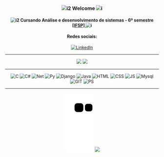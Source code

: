 <div align="center">

### ![i2](https://icongr.am/feather/code.svg?size=18&color=9d4edd) Welcome ![i](https://icongr.am/entypo/code.svg?size=20&color=9d4edd)

#### ![i2](https://icongr.am/feather/code.svg?size=18&color=9d4edd) Cursando Análise e desenvolvimento de sistemas - 6º semestre [[IFSP] ](https://bra.ifsp.edu.br/) ![i](https://icongr.am/entypo/code.svg?size=20&color=9d4edd)

 
#### Redes sociais:
[![LinkedIn](https://icongr.am/devicon/linkedin-plain-wordmark.svg?size=103&color=c77dff)](https://www.linkedin.com/in/amanda-luiza-b76b04221/)
________________

<div>
  <img height="160em" src="https://github-readme-stats.vercel.app/api?username=amandaluizay&show_icons=true&theme=synthwave&include_all_commits=true&count_private=true"/>
  <img height="160em" src="https://github-readme-stats.vercel.app/api/top-langs/?username=amandaluizay&layout=compact&langs_count=7&theme=synthwave"/>
</div>


________________
 ![C](https://icongr.am/devicon/c-plain.svg?size=50&color=c77dff)
 ![C#](https://icongr.am/devicon/csharp-plain.svg?size=50&color=c77dff)
 ![Net](https://icongr.am/devicon/dot-net-plain-wordmark.svg?size=50&color=c77dff)
 ![Py](https://icongr.am/devicon/python-plain.svg?size=50&color=c77dff)
 ![Django](https://icongr.am/devicon/django-plain.svg?size=50&color=c77dff)
 ![Java](https://icongr.am/devicon/java-plain.svg?size=50&color=c77dff)
 ![HTML](https://icongr.am/devicon/html5-plain.svg?size=50&color=c77dff) 
 ![CSS](https://icongr.am/devicon/css3-plain.svg?size=50&color=c77dff) 
 ![JS](https://icongr.am/devicon/javascript-plain.svg?size=50&color=c77dff)
 ![Mysql](https://icongr.am/devicon/mysql-plain-wordmark.svg?size=70&color=c77dff)
   ![GIT](https://icongr.am/devicon/git-plain.svg?size=50&color=c77dff)
   ![PS](	https://icongr.am/devicon/photoshop-plain.svg?size=50&color=c77dff)
 
   _____________
 

  ![Snake animation](https://github.com/amandaluizay/amandaluizay/blob/output/github-contribution-grid-snake.svg)
  <img height="120" src="https://c.tenor.com/P5DB2iGAecsAAAAj/peach-cat.gif"/>

</div>
